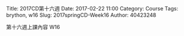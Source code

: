 Title: 2017CD第十六週
Date: 2017-02-22 11:00
Category: Course
Tags: brython, w16
Slug: 2017springCD-Week16
Author: 40423248


第十六週上課內容 W16

